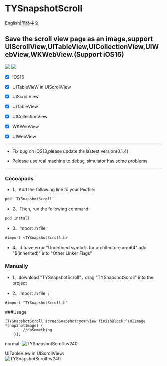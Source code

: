 # TYSnapshotScroll


English|[简体中文](README_CN.md)
## Save the scroll view page as an image,support UIScrollView,UITableView,UICollectionView,UIWebView,WKWebView.(Support iOS16)

[![](https://img.shields.io/badge/Supported-iOS8-4BC51D.svg?style=flat-square)](https://github.com/TonyReet/TYSnapshotScroll)  [![](https://img.shields.io/badge/Objc-compatible-4BC51D.svg?style=flat-square)](https://github.com/TonyReet/TYSnapshotScroll)

- [x] iOS16   
- [x] UITableVieW in UIScrollView     
- [x] UIScrollView
- [x] UITableView
- [x] UICollectionView
- [x] WKWebView
- [x] UIWebView


-------
+ Fix bug on iOS13,please update the lastest version(0.1.4)   

+ Pelease use real machine to debug, simulator has some problems   
-------
### Cocoapods
- 1、Add the following line to your Podfile:

```objc
pod 'TYSnapshotScroll'
```
- 2、Then, run the following command:

```objc
pod install
```

- 3、import .h file:   

```objc    
#import <TYSnapshotScroll.h>
```

- 4、if have error "Undefined symbols for architecture arm64"
add "$(inherited)" into "Other Linker Flags"

### Manually
- 1、download "TYSnapshotScroll"，drag "TYSnapshotScroll" into the project

- 2、import .h file:   :

```objc
#import "TYSnapshotScroll.h"
```



###Usage
```objc
[TYSnapshotScroll screenSnapshot:yourView finishBlock:^(UIImage *snapShotImage) {
        //doSomething
    }];
```

normal:
![TYSnapshotScroll-w240](https://s1.ax1x.com/2020/04/22/JUZHTU.gif)        

UITableView in UIScrollView:    
![TYSnapshotScroll-w240](https://s1.ax1x.com/2020/04/22/JUZSIg.gif)    

